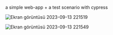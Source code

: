 a simple web-app + a test scenario with cypress

![Ekran görüntüsü 2023-09-13 221519](https://github.com/safacanmetin/firstCyPress/assets/48357757/f6a29b2c-f51b-4fdf-9ea3-4c4a070cd041)

![Ekran görüntüsü 2023-09-13 221549](https://github.com/safacanmetin/firstCyPress/assets/48357757/aa3bb3fc-6d55-4cbc-8f13-909d411c2643)


